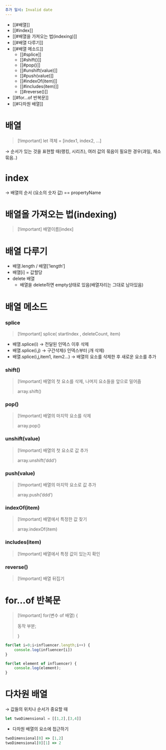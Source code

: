 ```yaml
---
추가 일시: Invalid date
---
```

- [[#배열]]
- [[#index]]
- [[#배열을 가져오는 법(indexing)]]
- [[#배열 다루기]]
- [[#배열 메소드]]
    - [[#splice]]
    - [[#shift()]]
    - [[#pop()]]
    - [[#unshift(value)]]
    - [[#push(value)]]
    - [[#indexOf(item)]]
    - [[#includes(item)]]
    - [[#reverse()]]
- [[#for…of 반복문]]
- [[#다차원 배열]]

# 배열

> [!important] let 객체 = [index1, index2, …]

→ 순서가 있는 것을 표현할 때(랭킹, 시리즈), 여러 값의 묶음이 필요한 경우(과일, 채소 묶음..)

  

# index

→ 배열의 순서 (요소의 숫자 값) == propertyName

  

# 배열을 가져오는 법(indexing)

> [!important] 배열이름[index]

# 배열 다루기

- 배열.length / 배열[’length’]
- 배열[i] = 값할당
- delete 배열
    - 배열을 delete하면 empty상태로 있음(배열자리는 그대로 남아있음)

  

# 배열 메소드

### splice

> [!important] splice( startIndex , deleteCount, item)

- 배열.splice(i) → 전달된 인덱스 이후 삭제
- 배열.splice(i,j) → 구간삭제(i 인덱스부터 j개 삭제)
- 배열.splice(i,j,item1, item2…) → 배열의 요소를 삭제한 후 새로운 요소를 추가

### shift()

> [!important] 배열의 첫 요소를 삭제, 나머지 요소들을 앞으로 밀어줌
> 
> array.shift()

### pop()

> [!important] 배열의 마지막 요소를 삭제
> 
> array.pop()

### unshift(value)

> [!important] 배열의 첫 요소로 값 추가
> 
> array.unshift(’ddd’)

### push(value)

> [!important] 배열의 마지막 요소로 값 추가
> 
> array.push(’ddd’)

### indexOf(item)

> [!important] 배열에서 특정한 값 찾기
> 
> array.indexOf(item)

### includes(item)

> [!important] 배열에서 특정 값이 있는지 확인

### reverse()

> [!important] 배열 뒤집기

# for…of 반복문

> [!important] for(변수 of 배열) {
> 
> 동작 부분;
> 
> }

```JavaScript
for(let i=0;i<influencer.length;i++) {
	console.log(influencer[i])
}

for(let element of influencer) {
	console.log(element);
}
```

# 다차원 배열

→ 값들의 위치나 순서가 중요할 때

```JavaScript
let twoDimensional = [[1,2],[3,4]]
```

- 다차원 배열의 요소에 접근하기

```JavaScript
twoDimensional[0] => [1,2]
twoDimensional[0][1] => 2
```